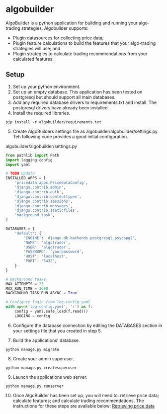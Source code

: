 # algobuilder
AlgoBuilder is a python application for building and running your algo-trading strategies. Algobuilder supports:
* Plugin datasources for collecting price data;
* Plugin feature calculations to build the features that your algo-trading strategies will use; and
* Plugin strategies to calculate trading recommendations from your calculated features.

## Setup
1) Set up your python environment.
2) Set up an empty database. This application has been tested on postgresql but should support all main databases.
3) Add any required database drivers to requirements.txt and install. The postgresql drivers have already been installed.   
4) Install the required libraries.

```shell
pip install -r algobuilder/requirements.txt
```

5) Create AlgoBuilders settings file as algobuilder/algobuilder/settings.py. Teh following code provides a good initial configuration.

algobuilder/algobuilder/settings.py
```python
from pathlib import Path
import logging.config
import yaml

# TODO Update
INSTALLED_APPS = [
    'pricedata.apps.PricedataConfig',
    'django.contrib.admin',
    'django.contrib.auth',
    'django.contrib.contenttypes',
    'django.contrib.sessions',
    'django.contrib.messages',
    'django.contrib.staticfiles',
    'background_task',
]

DATABASES = {
    'default': {
        'ENGINE': 'django.db.backends.postgresql_psycopg2',
        'NAME': 'algotrader',
        'USER': 'algotrader',
        'PASSWORD': 'yourpassword',
        'HOST': 'localhost',
        'PORT': '5432',
    }
}

# Background tasks
MAX_ATTEMPTS = 25
MAX_RUN_TIME = 3600
BACKGROUND_TASK_RUN_ASYNC = True

# Configure login from log-config.yaml
with open('log-config.yaml', 'r') as f:
    config = yaml.safe_load(f.read())
    LOGGING = config
```

6) Configure the database connection by editing the DATABASES section in your settings file that you created in step 5.

   
7) Build the applications' database.

```shell
python manage.py migrate
```

8) Create your admin superuser.
```shell
python manage.py createsuperuser
```

9) Launch the applications web server.
```shell
python manage.py runserver
```

10) Once AlgoBuilder has been set up, you will need to: retrieve price data; calculate features; and calculate trading recommendations. The instructions for these steps are available below:
[Retrieving price data](pricedata/README.md)
